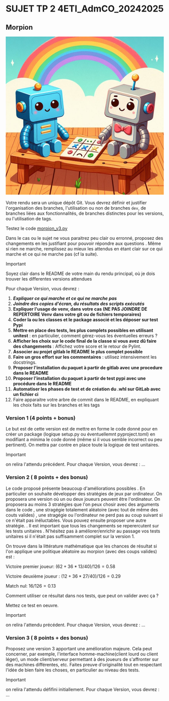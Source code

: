 # SUJET TP 2 4ETI_AdmCO_20242025
## Morpion

![Robot Target](morpion_s.jpg)

Votre rendu sera un unique dépôt Git. Vous devrez définir et justifier l'organisation des branches, l'utilisation ou non de branches `dev`, de branches liées aux fonctionnalités, de branches distinctes pour les versions, ou l'utilisation de tags.


Testez le code [morpion_v3.py](./morpion_v3.py)

Dans le cas ou le sujet ne vous paraitrez peu clair ou erronné, proposez des changements en les justifiant pour pouvoir répondre aux questions .
Même si rien ne marche, remplissez au mieux les attendus en étant clair sur ce qui marche et ce qui ne marche pas (cf la suite).

> [!IMPORTANT] 
> Soyez clair dans le README de votre main du rendu principal, où je dois trouver les differentes versions attendues

Pour chaque Version, vous devrez :

1. ***Expliquer ce qui marche et ce qui ne marche pas***
1. ***Joindre des copies d'écran, du résultats des scripts exécutés***
1. **Expliquer l'usage de venv, dans votre cas (NE PAS JOINDRE DE REPERTOIRE Venv dans votre git ou de fichiers temporaires)**
1. **Coder la ou les classes et le package associé et les déposer sur test Pypi**
1. **Mettre en place des tests, les plus complets possibles en utilisant unitest** : en particulier, comment gérez-vous les éventuelles erreurs ?
1. **Afficher les choix sur le code final de la classe si vous avez dû faire des changements** :  Affichez votre score et le retour de Pylint.
1. **Associer au projet gitlab le README le plus complet possible**
1. **Faire un gros effort sur les commentaires** : utilisez intensivement les docstrings.
1. **Proposer l'installation du paquet à partir de gitlab avec une procedure dans le README**
1.  **Proposer l'installation du paquet à partir de test pypi avec une procédure dans le README**
1. **Automatiser les phases de test et de création du .whl sur GitLab avec un fichier ci** 
1. Faire apparaitre votre arbre de commit dans le README, en expliquant les choix faits sur les branches et les tags


### Version 1 (4 points + bonus)

Le but est de cette version est de mettre en forme le code donné pour en créer un package (logique setup.py ou éventuellemnt pyproject.toml) en modifiant a minima le code donné (même si il vous semble incorrect ou peu pertinent). On mettra par contre en place toute la logique de test unitaires.
> [!IMPORTANT]
> on relira l'attendu précédent. Pour chaque Version, vous devrez : ...

### Version 2 ( 8 points + des bonus)

Le code proposé présente beaucoup d'améliorations possibles . En particulier on souhaite développer des stratégies de jeux par ordinateur. On proposera une version où un ou deux joueurs peuvent être l'ordinateur. On proposera au moins 3 stratégies que l'on peux chosir avec des arguments dans le code , une stragégie totalement aléatoire (avec tout de même des couts valides) , une stragégie ou l'ordinateur ne perd pas au coup suivant si ce n'était pas inéluctables. Vous pouvez ensuite proposer une autre stratégie. 
. Il est important que tous les changements se reperercutent sur les tests unitaires . N'hésitez pas à améliorer/enrichir au passage vos tests unitaires si il n'était pas suffisamment complet sur la version 1.

On trouve dans la littérature mathématique que les chances de résultat si l'on applique une politique aléatoire au morpion (avec des coups valides) est :

Victoire premier joueur: $(62 + 36*13/40)/126=0.58$


Victoire deuxième joueur : $(12 + 36*27/40)/126=0.29$


Match nul: $16/126=0.13$

Comment utiliser ce résultat dans nos tests, que peut on valider avec ça ? 

Mettez ce test en oeuvre.

> [!IMPORTANT]
> on relira l'attendu précédent. Pour chaque Version, vous devrez : ...

### Version 3 ( 8 points + des bonus)
Proposez une version 3 apportant une amélioration majeure. Cela peut concerner, par exemple, l'interface homme-machine(client lourd ou client léger), un mode client/serveur permettant à des joueurs de s'affronter sur des machines différentes, etc. Faites preuve d'originalité tout en respectant l'idée de bien faire les choses, en particulier au niveau des tests.

> [!IMPORTANT]
> on relira l'attendu défifini initiallement. Pour chaque Version, vous devrez : ...
